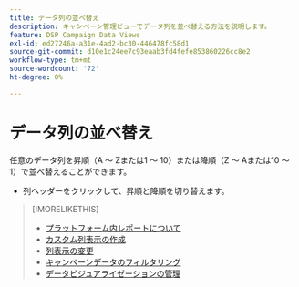```yaml
---
title: データ列の並べ替え
description: キャンペーン管理ビューでデータ列を並べ替える方法を説明します。
feature: DSP Campaign Data Views
exl-id: ed27246a-a31e-4ad2-bc30-446478fc58d1
source-git-commit: d10e1c24ee7c93eaab3fd4fefe853860226cc8e2
workflow-type: tm+mt
source-wordcount: '72'
ht-degree: 0%

---
```


# データ列の並べ替え

任意のデータ列を昇順（A ～ Zまたは1 ～ 10）または降順（Z ～ Aまたは10 ～ 1）で並べ替えることができます。

* 列ヘッダーをクリックして、昇順と降順を切り替えます。

>[!MORELIKETHIS]
>
>* [プラットフォーム内レポートについて](campaign-reports-about.md)
>* [カスタム列表示の作成](column-view-create.md)
>* [列表示の変更](column-view-change.md)
>* [キャンペーンデータのフィルタリング](campaign-data-filter.md)
>* [データビジュアライゼーションの管理](campaign-data-visualization-manage.md)

